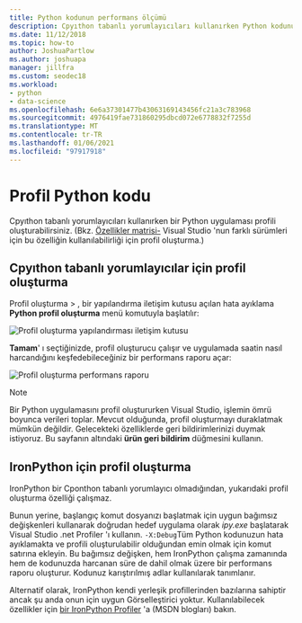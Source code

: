 ```yaml
---
title: Python kodunun performans ölçümü
description: Cpyıthon tabanlı yorumlayıcıları kullanırken Python kodunun performansını denetlemek için Visual Studio Profiler 'ı kullanın.
ms.date: 11/12/2018
ms.topic: how-to
author: JoshuaPartlow
ms.author: joshuapa
manager: jillfra
ms.custom: seodec18
ms.workload:
- python
- data-science
ms.openlocfilehash: 6e6a37301477b43063169143456fc21a3c783968
ms.sourcegitcommit: 4976419fae731860295dbcd072e6778832f7255d
ms.translationtype: MT
ms.contentlocale: tr-TR
ms.lasthandoff: 01/06/2021
ms.locfileid: "97917918"
---
```

# <a name="profile-python-code"></a>Profil Python kodu

Cpyıthon tabanlı yorumlayıcıları kullanırken bir Python uygulaması profili oluşturabilirsiniz. (Bkz. [Özellikler matrisi-](overview-of-python-tools-for-visual-studio.md#matrix-profiling) Visual Studio 'nun farklı sürümleri için bu özelliğin kullanılabilirliği için profil oluşturma.)

## <a name="profiling-for-cpython-based-interpreters"></a>Cpyıthon tabanlı yorumlayıcılar için profil oluşturma

Profil oluşturma   >  , bir yapılandırma iletişim kutusu açılan hata ayıklama **Python profil oluşturma** menü komutuyla başlatılır:

![Profil oluşturma yapılandırması iletişim kutusu](media/profiling-start.png)

**Tamam**' ı seçtiğinizde, profil oluşturucu çalışır ve uygulamada saatin nasıl harcandığını keşfedebileceğiniz bir performans raporu açar:

![Profil oluşturma performans raporu](media/profiling-results.png)

> [!Note]
> Bir Python uygulamasını profil oluştururken Visual Studio, işlemin ömrü boyunca verileri toplar. Mevcut olduğunda, profil oluşturmayı duraklatmak mümkün değildir. Gelecekteki özelliklerde geri bildirimlerinizi duymak istiyoruz. Bu sayfanın altındaki **ürün geri bildirim** düğmesini kullanın.

## <a name="profiling-for-ironpython"></a>IronPython için profil oluşturma

IronPython bir Cponthon tabanlı yorumlayıcı olmadığından, yukarıdaki profil oluşturma özelliği çalışmaz.

Bunun yerine, başlangıç komut dosyanızı başlatmak için uygun bağımsız değişkenleri kullanarak doğrudan hedef uygulama olarak *ipy.exe* başlatarak Visual Studio .net Profiler 'ı kullanın. `-X:Debug`Tüm Python kodunuzun hata ayıklamakta ve profili oluşturulabilir olduğundan emin olmak için komut satırına ekleyin. Bu bağımsız değişken, hem IronPython çalışma zamanında hem de kodunuzda harcanan süre de dahil olmak üzere bir performans raporu oluşturur. Kodunuz karıştırılmış adlar kullanılarak tanımlanır.

Alternatif olarak, IronPython kendi yerleşik profillerinden bazılarına sahiptir ancak şu anda onun için uygun Görselleştirici yoktur. Kullanılabilecek özellikler için [bir IronPython Profiler](/archive/blogs/curth/an-ironpython-profiler) 'a (MSDN blogları) bakın.